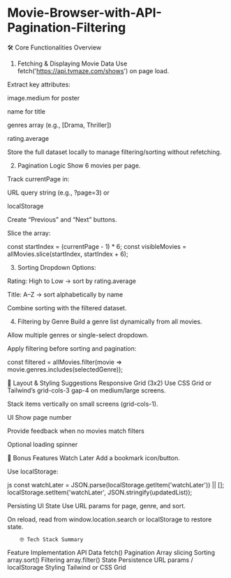 # Movie-Browser-with-API-Pagination-Filtering

🛠️ Core Functionalities Overview
1. Fetching & Displaying Movie Data
Use fetch('https://api.tvmaze.com/shows') on page load.

Extract key attributes:

image.medium for poster

name for title

genres array (e.g., [Drama, Thriller])

rating.average

Store the full dataset locally to manage filtering/sorting without refetching.

2. Pagination Logic
Show 6 movies per page.

Track currentPage in:

URL query string (e.g., ?page=3) or

localStorage

Create “Previous” and “Next” buttons.

Slice the array:

const startIndex = (currentPage - 1) * 6;
const visibleMovies = allMovies.slice(startIndex, startIndex + 6);


3. Sorting Dropdown
Options:

Rating: High to Low → sort by rating.average

Title: A–Z → sort alphabetically by name

Combine sorting with the filtered dataset.

4. Filtering by Genre
Build a genre list dynamically from all movies.

Allow multiple genres or single-select dropdown.

Apply filtering before sorting and pagination:

const filtered = allMovies.filter(movie => movie.genres.includes(selectedGenre));


💄 Layout & Styling Suggestions
Responsive Grid (3x2)
Use CSS Grid or Tailwind’s grid-cols-3 gap-4 on medium/large screens.

Stack items vertically on small screens (grid-cols-1).

UI
Show page number

Provide feedback when no movies match filters

Optional loading spinner

🌟 Bonus Features
Watch Later
Add a bookmark icon/button.

Use localStorage:

js
const watchLater = JSON.parse(localStorage.getItem('watchLater')) || [];
localStorage.setItem('watchLater', JSON.stringify(updatedList));

Persisting UI State
Use URL params for page, genre, and sort.

On reload, read from window.location.search or localStorage to restore state.

        🤓 Tech Stack Summary
        
Feature	                Implementation
API Data	              fetch()
Pagination	            Array slicing
Sorting	                array.sort()
Filtering	              array.filter()
State Persistence	      URL params / localStorage
Styling	                Tailwind or CSS Grid

